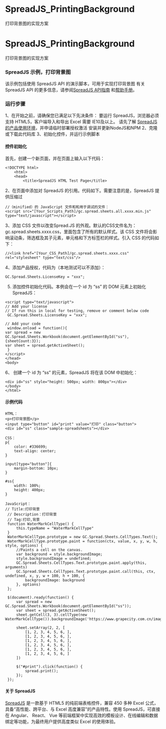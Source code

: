 # SpreadJS_PrintingBackground
打印背景图的实现方案

# SpreadJS_PrintingBackground
打印背景图的实现方案

### SpreadJS 示例，打印背景图
该示例包括使用 SpreadJS API 的演示脚本，可用于实现打印背景图
有关 SpreadJS API 的更多信息，请参阅[SpreadJS API指南]( https://demo.grapecity.com.cn/spreadjs/help/api/) 和[帮助手册]( https://help.grapecity.com.cn/pages/viewpage.action?pageId=5963808)。



### 运行步骤
1、在开始之前，请确保您已满足以下先决条件：
要运行 SpreadJS，浏览器必须支持 HTML5，客户端导入和导出 Excel 需要 IE10及以上。
请先了解 [SpreadJS 的产品使用环境]( https://www.grapecity.com.cn/developer/spreadjs/selection-guide/product-use-environment)，并申请临时部署授权激活
安装并更新NodeJS和NPM
2、克隆或下载此代码库
3、初始化控件，并运行示例脚本
#### 控件初始化
首先，创建一个新页面，并在页面上输入以下代码：
```
<!DOCTYPE html>
    <html>
    <head>
        <title>SpreadJS HTML Test Page</title>
```
2、在页面中添加对 SpreadJS 的引用。代码如下。需要注意的是，SpreadJS 提供压缩过
```
//（minified）的 JavaScript 文件和和用于调试的文件：
<script src="[Your_Scripts_Path]/gc.spread.sheets.all.xxxx.min.js" type="text/javascript"></script>
```
3、添加 CSS 文件以改变Spread.JS 的外观。默认的CSS文件名为： 
gc.spread.sheets.xxxx.css，里面包含了所有的默认样式。该 CSS 文件将会影响滚动条，筛选框及其子元素，单元格和下方标签栏的样式。引入 CSS 的代码如下：
```
//<link href="[Your_CSS_Path]/gc.spread.sheets.xxxx.css" rel="stylesheet" type="text/css"/>
```
4、添加产品授权，代码为（本地测试可以不添加）：
```
GC.Spread.Sheets.LicenseKey = "xxx";
```
5. 添加控件初始化代码。本例会在一个 id 为 “ss” 的 DOM 元素上初始化 SpreadJS：
```
<script type="text/javascript">
// Add your license
// If run this in local for testing, remove or comment below code
 GC.Spread.Sheets.LicenseKey = "xxx";

// Add your code
 window.onload = function(){
var spread = new GC.Spread.Sheets.Workbook(document.getElementById("ss"),{sheetCount:3});
var sheet = spread.getActiveSheet();
 }
</script>
</head>
<body>
```
6、 创建一个 id 为 “ss” 的元素，SpreadJS 将在该 DOM 中初始化：
```
<div id="ss" style="height: 500px; width: 800px"></div>
</body>
</html>
```
#### 示例代码
```
HTML：
<p>打印背景图</p>
<input type="button" id="print" value="打印" class="button">
<div id="ss" class="sample-spreadsheets"></div>

CSS：
p{
    color: #336699;
    text-align: center;
}

input[type="button"]{
    margin-bottom: 10px;
}

#ss{
    width: 100%;
    height: 400px;
}

JavaScript：
// Title:打印背景
 // Description：打印背景
 // Tag:打印,背景
 function WaterMarkCellType() {
     this.typeName = "WaterMarkCellType"
 }
 WaterMarkCellType.prototype = new GC.Spread.Sheets.CellTypes.Text();
 WaterMarkCellType.prototype.paint = function(ctx, value, x, y, w, h, style, options) {
     //Paints a cell on the canvas. 
     var background = style.backgroundImage;
     style.backgroundImage = undefined;
     GC.Spread.Sheets.CellTypes.Text.prototype.paint.apply(this, arguments)
     GC.Spread.Sheets.CellTypes.Text.prototype.paint.call(this, ctx, undefined, x, y, w + 100, h + 100, {
         backgroundImage: background
     }, options)
 };

 $(document).ready(function() {
     var spread = new GC.Spread.Sheets.Workbook(document.getElementById("ss"));
     var sheet = spread.getActiveSheet();
     sheet.getCell(3, 3).cellType(new WaterMarkCellType()).backgroundImage('https://www.grapecity.com.cn/images/metalsmith/home/logo_spjs.png')

     sheet.setArray(2, 2, [
         [1, 2, 3, 4, 5, 6, ],
         [1, 2, 3, 4, 5, 6, ],
         [1, 2, 3, 4, 5, 6, ],
         [1, 2, 3, 4, 5, 6, ],
         [1, 2, 3, 4, 5, 6, ],
         [1, 2, 3, 4, 5, 6, ]
     ])

     $("#print").click(function() {
         spread.print();
     });
 });
```

#### 关于 SpreadJS
[SpreadJS]( https://www.grapecity.com.cn/developer/spreadjs) 是一款基于 HTML5 的纯前端表格控件，兼容 450 多种 Excel 公式，具备“高性能、跨平台、与 Excel 高度兼容”的产品特性。使用 SpreadJS，可直接在 Angular、 React、 Vue 等前端框架中实现高效的模板设计、在线编辑和数据绑定等功能，为最终用户提供高度类似 Excel 的使用体验。



